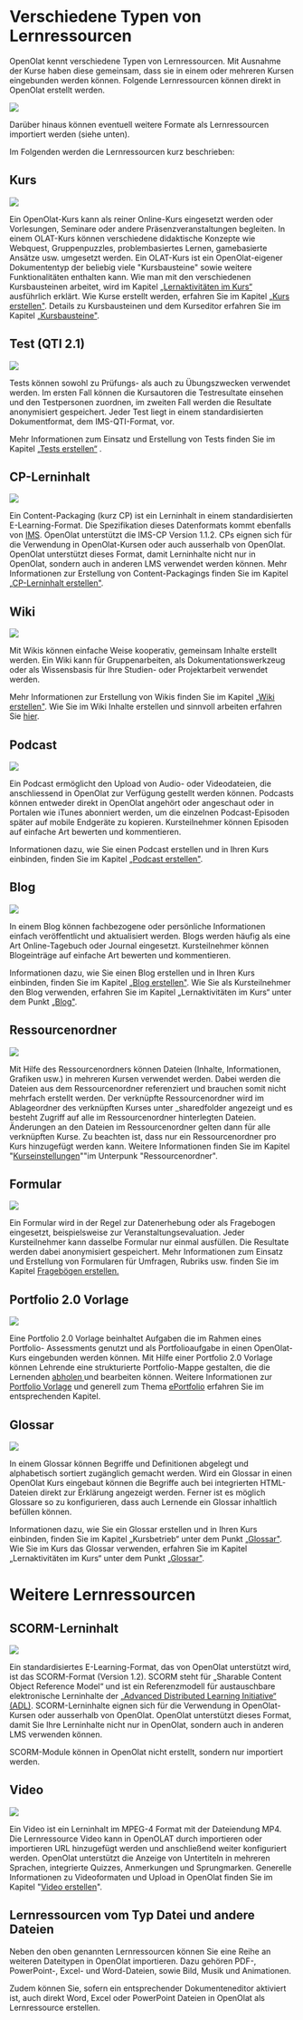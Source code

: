 # Verschiedene Typen von Lernressourcen

OpenOlat kennt verschiedene Typen von Lernressourcen. Mit Ausnahme der Kurse
haben diese gemeinsam, dass sie in einem oder mehreren Kursen eingebunden
werden können. Folgende Lernressourcen können direkt in OpenOlat erstellt
werden.

![](assets/erstellen161a.png)

Darüber hinaus können eventuell weitere Formate als Lernressourcen importiert
werden (siehe unten).

Im Folgenden werden die Lernressourcen kurz beschrieben:

## Kurs
![](assets/course.png)

Ein OpenOlat-Kurs kann als reiner Online-Kurs eingesetzt werden oder
Vorlesungen, Seminare oder andere Präsenzveranstaltungen begleiten. In einem
OLAT-Kurs können verschiedene didaktische Konzepte wie Webquest,
Gruppenpuzzles, problembasiertes Lernen, gamebasierte Ansätze usw. umgesetzt
werden. Ein OLAT-Kurs ist ein OpenOlat-eigener Dokumententyp der beliebig
viele "Kursbausteine" sowie weitere Funktionalitäten enthalten kann. Wie man
mit den verschiedenen Kursbausteinen arbeitet, wird im Kapitel
[„Lernaktivitäten im Kurs“](../learning_activities/index.de.md) ausführlich
erklärt. Wie Kurse erstellt werden, erfahren Sie im Kapitel [„Kurs erstellen"](../course_create/index.de.md). 
Details zu Kursbausteinen und dem Kurseditor
erfahren Sie im Kapitel [„Kursbausteine"](../course_elements/index.de.md).

## Test (QTI 2.1)
![](assets/test.png)

Tests können sowohl zu Prüfungs- als auch zu Übungszwecken verwendet werden.
Im ersten Fall können die Kursautoren die Testresultate einsehen und den
Testpersonen zuordnen, im zweiten Fall werden die Resultate anonymisiert
gespeichert. Jeder Test liegt in einem standardisierten Dokumentformat, dem
IMS-QTI-Format, vor.

Mehr Informationen zum Einsatz und Erstellung von Tests finden Sie im Kapitel
[„Tests erstellen“](../tests/index.de.md) .

## CP-Lerninhalt
![](assets/content.png)

Ein Content-Packaging (kurz CP) ist ein Lerninhalt in einem standardisierten
E-Learning-Format. Die Spezifikation dieses Datenformats kommt ebenfalls von
[IMS](http://www.imsglobal.org/ "IMS"). OpenOlat unterstützt die IMS-CP
Version 1.1.2. CPs eignen sich für die Verwendung in OpenOlat-Kursen oder auch
ausserhalb von OpenOlat. OpenOlat unterstützt dieses Format, damit Lerninhalte
nicht nur in OpenOlat, sondern auch in anderen LMS verwendet werden können.
Mehr Informationen zur Erstellung von Content-Packagings finden Sie im Kapitel
[„CP-Lerninhalt erstellen"](../resource_cp/index.de.md).

## Wiki
![](assets/wiki.png)

Mit Wikis können einfache Weise kooperativ, gemeinsam Inhalte erstellt werden.
Ein Wiki kann für Gruppenarbeiten, als Dokumentationswerkzeug oder als
Wissensbasis für Ihre Studien- oder Projektarbeit verwendet werden.

Mehr Informationen zur Erstellung von Wikis finden Sie im Kapitel 
[„Wiki erstellen"](../resource_wiki/index.de.md). Wie Sie im Wiki Inhalte erstellen und
sinnvoll arbeiten erfahren Sie [hier](../learning_activities/Working_with_Wiki.de.md).

## Podcast
![](assets/podcast.png)

Ein Podcast ermöglicht den Upload von Audio- oder Videodateien, die
anschliessend in OpenOlat zur Verfügung gestellt werden können. Podcasts
können entweder direkt in OpenOlat angehört oder angeschaut oder in Portalen
wie iTunes abonniert werden, um die einzelnen Podcast-Episoden später auf
mobile Endgeräte zu kopieren. Kursteilnehmer können Episoden auf einfache Art
bewerten und kommentieren.

Informationen dazu, wie Sie einen Podcast erstellen und in Ihren Kurs
einbinden, finden Sie im Kapitel [„Podcast erstellen"](../resource_podcast/index.de.md).

## Blog
![](assets/blog.png)

In einem Blog können fachbezogene oder persönliche Informationen einfach
veröffentlicht und aktualisiert werden. Blogs werden häufig als eine Art
Online-Tagebuch oder Journal eingesetzt. Kursteilnehmer können Blogeinträge
auf einfache Art bewerten und kommentieren.

Informationen dazu, wie Sie einen Blog erstellen und in Ihren Kurs einbinden,
finden Sie im Kapitel [„Blog erstellen"](../resource_blog/index.de.md). Wie Sie als
Kursteilnehmer den Blog verwenden, erfahren Sie im Kapitel „Lernaktivitäten im
Kurs“ unter dem Punkt
[„Blog"](../learning_activities/Working_With_Course_Elements.de.md#blog).

  

## Ressourcenordner
![](assets/sharedfolder.png)

Mit Hilfe des Ressourcenordners können Dateien (Inhalte, Informationen,
Grafiken usw.) in mehreren Kursen verwendet werden. Dabei werden die Dateien
aus dem Ressourcenordner referenziert und brauchen somit nicht mehrfach
erstellt werden. Der verknüpfte Ressourcenordner wird im Ablageordner des
verknüpften Kurses unter _sharedfolder angezeigt und es besteht Zugriff auf
alle im Ressourcenordner hinterlegten Dateien. Änderungen an den Dateien im
Ressourcenordner gelten dann für alle verknüpften Kurse. Zu beachten ist, dass
nur ein Ressourcenordner pro Kurs hinzugefügt werden kann. Weitere
Informationen finden Sie im Kapitel
"[Kurseinstellungen](../course_create/Course_Settings.de.md)""im Unterpunk "Ressourcenordner".

##  Formular
![](assets/formular_434343_64.png)

Ein Formular wird in der Regel zur Datenerhebung oder als Fragebogen
eingesetzt, beispielsweise zur Veranstaltungsevaluation. Jeder Kursteilnehmer
kann dasselbe Formular nur einmal ausfüllen. Die Resultate werden dabei
anonymisiert gespeichert. Mehr Informationen zum Einsatz und Erstellung von
Formularen für Umfragen, Rubriks usw. finden Sie im Kapitel 
[Fragebögen erstellen.](../forms/index.de.md)

## Portfolio 2.0 Vorlage
![](assets/portfolio_434343_64.png)

Eine Portfolio 2.0 Vorlage beinhaltet Aufgaben die im Rahmen eines Portfolio-
Assessments genutzt und als Portfolioaufgabe in einen OpenOlat-Kurs
eingebunden werden können. Mit Hilfe einer Portfolio 2.0 Vorlage können
Lehrende eine strukturierte Portfolio-Mappe gestalten, die die Lernenden
[abholen ](../portfolio/Portfolio_task_and_assignment_Collecting_and_editing.de.md)und
bearbeiten können. Weitere Informationen zur [Portfolio
Vorlage](../portfolio/Portfolio_template_Creation.de.md) und generell zum Thema
[ePortfolio](../portfolio/index.de.md) erfahren Sie im entsprechenden Kapitel.

## Glossar
![](assets/glossary.png)

In einem Glossar können Begriffe und Definitionen abgelegt und alphabetisch
sortiert zugänglich gemacht werden. Wird ein Glossar in einen OpenOlat Kurs
eingebaut können die Begriffe auch bei integrierten HTML-Dateien direkt zur
Erklärung angezeigt werden. Ferner ist es möglich Glossare so zu
konfigurieren, dass auch Lernende ein Glossar inhaltlich befüllen können.

Informationen dazu, wie Sie ein Glossar erstellen und in Ihren Kurs einbinden,
finden Sie im Kapitel „Kursbetrieb“ unter dem Punkt
[„Glossar"](../course_operation/Using_Additional_Course_Features.de.md#glossary). 
Wie Sie im Kurs das Glossar verwenden, erfahren Sie im Kapitel „Lernaktivitäten im Kurs“ unter dem Punkt
[„Glossar"](../learning_activities/Additional_Course_Features.de.md#glossary).

# Weitere Lernressourcen

  

## SCORM-Lerninhalt
![](assets/scorm.png)

Ein standardisiertes E-Learning-Format, das von OpenOlat unterstützt wird, ist
das SCORM-Format (Version 1.2). SCORM steht für „Sharable Content Object
Reference Model“ und ist ein Referenzmodell für austauschbare elektronische
Lerninhalte der [ „Advanced Distributed Learning Initiative“
(ADL)](http://www.adlnet.gov/). SCORM-Lerninhalte eignen sich für die
Verwendung in OpenOlat-Kursen oder ausserhalb von OpenOlat. OpenOlat
unterstützt dieses Format, damit Sie Ihre Lerninhalte nicht nur in OpenOlat,
sondern auch in anderen LMS verwenden können.

SCORM-Module können in OpenOlat nicht erstellt, sondern nur importiert werden.

## Video
![](assets/video_64_0_434343_none.png)

  

Ein Video ist ein Lerninhalt im MPEG-4 Format mit der Dateiendung MP4. Die
Lernressource Video kann in OpenOLAT durch importieren oder importieren URL
hinzugefügt werden und anschließend weiter konfiguriert werden. OpenOlat
unterstützt die Anzeige von Untertiteln in mehreren Sprachen, integrierte
Quizzes, Anmerkungen und Sprungmarken. Generelle Informationen zu
Videoformaten und Upload in OpenOlat finden Sie im Kapitel "[Video
erstellen](../resource_video/index.de.md)".

## Lernressourcen vom Typ Datei und andere Dateien

Neben den oben genannten Lernressourcen können Sie eine Reihe an weiteren
Dateitypen in OpenOlat importieren. Dazu gehören PDF-, PowerPoint-, Excel- und
Word-Dateien, sowie Bild,  Musik und Animationen.

Zudem können Sie, sofern ein entsprechender Dokumenteneditor aktiviert ist,
auch direkt  Word, Excel oder PowerPoint Dateien in OpenOlat als Lernressource
erstellen.

  

